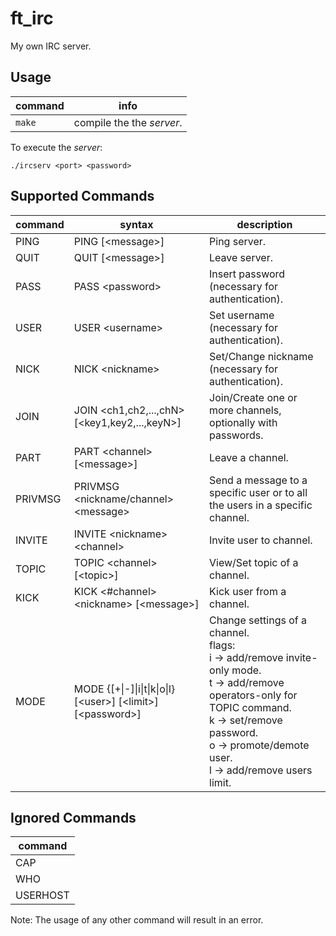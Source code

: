# ft_irc
My own IRC server.

## Usage
| command | info |
| ------- | ---- |
| `make` | compile the the *server*. |

To execute the *server*:
```shell
./ircserv <port> <password>
```

## Supported Commands

| command | syntax | description |
| ------- | ------ | ----------- |
| PING | PING [\<message>] | Ping server. |
| QUIT | QUIT [\<message>] | Leave server. |
| PASS | PASS \<password> | Insert password (necessary for authentication). |
| USER | USER \<username> | Set username (necessary for authentication). |
| NICK | NICK \<nickname> | Set/Change nickname (necessary for authentication). |
| JOIN | JOIN \<ch1,ch2,...,chN> [\<key1,key2,...,keyN>] | Join/Create one or more channels, optionally with passwords. |
| PART | PART \<channel> [\<message>] | Leave a channel. |
| PRIVMSG | PRIVMSG \<nickname/channel> \<message> | Send a message to a specific user or to all the users in a specific channel. |
| INVITE | INVITE \<nickname> \<channel> | Invite user to channel. |
| TOPIC | TOPIC \<channel> [\<topic>] | View/Set topic of a channel. |
| KICK | KICK \<#channel> \<nickname> [\<message>] | Kick user from a channel. |
| MODE | MODE <channel> {[+\|-]\|i\|t\|k\|o\|l} [\<user>] [\<limit>] [\<password>] | Change settings of a channel. <br> flags: <br> i -> add/remove invite-only mode. <br> t -> add/remove operators-only for TOPIC command. <br> k -> set/remove password. <br> o -> promote/demote user. <br> l -> add/remove users limit. |

## Ignored Commands
| command |
| ------- |
| CAP |
| WHO |
| USERHOST |

Note: The usage of any other command will result in an error.
